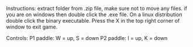 Instructions:
    extract folder from .zip file, make sure not to move any files. if you are on windows then double click the .exe file. On a linux distribution double click the binary executable. Press the X in the top right corner of window to exit game.

Controls:
    P1 paddle: W = up, S = down
    P2 paddle: I = up, K = down
